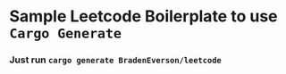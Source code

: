 # Sample Leetcode Boilerplate to use `Cargo Generate`

### Just run `cargo generate BradenEverson/leetcode`
